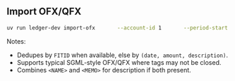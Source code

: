 ## Import OFX/QFX
```bash
uv run ledger-dev import-ofx       --account-id 1       --period-start 2025-01-01 --period-end 2025-01-31       --opening 1000.00 --closing 1050.00       --ofx bank.ofx
```
Notes:
- Dedupes by `FITID` when available, else by `(date, amount, description)`.
- Supports typical SGML-style OFX/QFX where tags may not be closed.
- Combines `<NAME>` and `<MEMO>` for description if both present.
